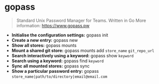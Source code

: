 # gopass
> Standard Unix Password Manager for Teams. Written in Go
> More information: <https://www.gopass.pw>
- **Initialise the configuration settings:**
gopass init
- **Create a new entry:**
gopass new
- **Show all stores:**
gopass mounts
- **Mount a shared git store:**
gopass mounts add `store_name` `git_repo_url`
- **Search interactively using a keyword:**
gopass show `keyword`
- **Search using a keyword:**
gopass find `keyword`
- **Sync all mounted stores:**
gopass sync
- **Show a particular password entry:**
gopass `store_name|path/to/directory|email@email.com`
